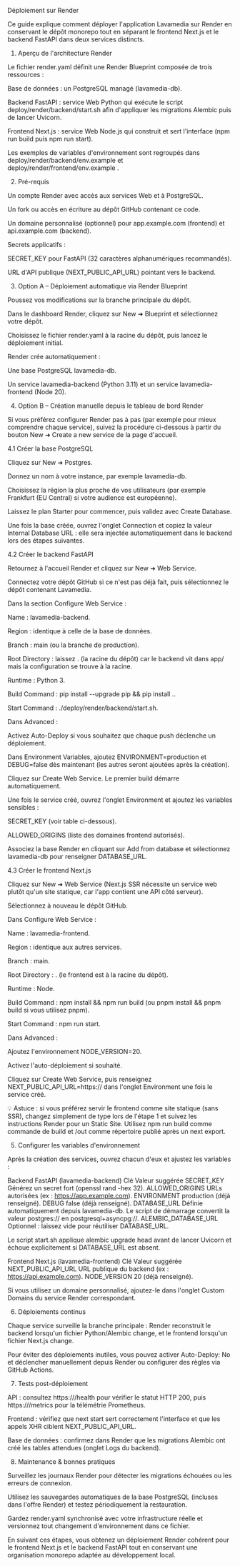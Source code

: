 Déploiement sur Render

Ce guide explique comment déployer l'application Lavamedia sur Render
 en conservant le dépôt monorepo tout en séparant le frontend Next.js et le backend FastAPI dans deux services distincts.

1. Aperçu de l'architecture Render

Le fichier render.yaml
 définit une Render Blueprint composée de trois ressources :

Base de données : un PostgreSQL managé (lavamedia-db).

Backend FastAPI : service Web Python qui exécute le script deploy/render/backend/start.sh
 afin d'appliquer les migrations Alembic puis de lancer Uvicorn.

Frontend Next.js : service Web Node.js qui construit et sert l'interface (npm run build puis npm run start).

Les exemples de variables d'environnement sont regroupés dans deploy/render/backend/env.example
 et deploy/render/frontend/env.example
.

2. Pré-requis

Un compte Render avec accès aux services Web et à PostgreSQL.

Un fork ou accès en écriture au dépôt GitHub contenant ce code.

Un domaine personnalisé (optionnel) pour app.example.com (frontend) et api.example.com (backend).

Secrets applicatifs :

SECRET_KEY pour FastAPI (32 caractères alphanumériques recommandés).

URL d'API publique (NEXT_PUBLIC_API_URL) pointant vers le backend.

3. Option A – Déploiement automatique via Render Blueprint

Poussez vos modifications sur la branche principale du dépôt.

Dans le dashboard Render, cliquez sur New ➜ Blueprint et sélectionnez votre dépôt.

Choisissez le fichier render.yaml à la racine du dépôt, puis lancez le déploiement initial.

Render crée automatiquement :

Une base PostgreSQL lavamedia-db.

Un service lavamedia-backend (Python 3.11) et un service lavamedia-frontend (Node 20).

4. Option B – Création manuelle depuis le tableau de bord Render

Si vous préférez configurer Render pas à pas (par exemple pour mieux comprendre chaque service), suivez la procédure ci-dessous à partir du bouton New ➜ Create a new service de la page d'accueil.

4.1 Créer la base PostgreSQL

Cliquez sur New ➜ Postgres.

Donnez un nom à votre instance, par exemple lavamedia-db.

Choisissez la région la plus proche de vos utilisateurs (par exemple Frankfurt (EU Central) si votre audience est européenne).

Laissez le plan Starter pour commencer, puis validez avec Create Database.

Une fois la base créée, ouvrez l'onglet Connection et copiez la valeur Internal Database URL : elle sera injectée automatiquement dans le backend lors des étapes suivantes.

4.2 Créer le backend FastAPI

Retournez à l'accueil Render et cliquez sur New ➜ Web Service.

Connectez votre dépôt GitHub si ce n'est pas déjà fait, puis sélectionnez le dépôt contenant Lavamedia.

Dans la section Configure Web Service :

Name : lavamedia-backend.

Region : identique à celle de la base de données.

Branch : main (ou la branche de production).

Root Directory : laissez . (la racine du dépôt) car le backend vit dans app/ mais la configuration se trouve à la racine.

Runtime : Python 3.

Build Command : pip install --upgrade pip && pip install ..

Start Command : ./deploy/render/backend/start.sh.

Dans Advanced :

Activez Auto-Deploy si vous souhaitez que chaque push déclenche un déploiement.

Dans Environment Variables, ajoutez ENVIRONMENT=production et DEBUG=false dès maintenant (les autres seront ajoutées après la création).

Cliquez sur Create Web Service. Le premier build démarre automatiquement.

Une fois le service créé, ouvrez l'onglet Environment et ajoutez les variables sensibles :

SECRET_KEY (voir table ci-dessous).

ALLOWED_ORIGINS (liste des domaines frontend autorisés).

Associez la base Render en cliquant sur Add from database et sélectionnez lavamedia-db pour renseigner DATABASE_URL.

4.3 Créer le frontend Next.js

Cliquez sur New ➜ Web Service (Next.js SSR nécessite un service web plutôt qu'un site statique, car l'app contient une API côté serveur).

Sélectionnez à nouveau le dépôt GitHub.

Dans Configure Web Service :

Name : lavamedia-frontend.

Region : identique aux autres services.

Branch : main.

Root Directory : . (le frontend est à la racine du dépôt).

Runtime : Node.

Build Command : npm install && npm run build (ou pnpm install && pnpm build si vous utilisez pnpm).

Start Command : npm run start.

Dans Advanced :

Ajoutez l'environnement NODE_VERSION=20.

Activez l'auto-déploiement si souhaité.

Cliquez sur Create Web Service, puis renseignez NEXT_PUBLIC_API_URL=https://<domaine-backend> dans l'onglet Environment une fois le service créé.

💡 Astuce : si vous préférez servir le frontend comme site statique (sans SSR), changez simplement de type lors de l'étape 1 et suivez les instructions Render pour un Static Site. Utilisez npm run build comme commande de build et /out comme répertoire publié après un next export.

5. Configurer les variables d'environnement

Après la création des services, ouvrez chacun d'eux et ajustez les variables :

Backend FastAPI (lavamedia-backend)
Clé	Valeur suggérée
SECRET_KEY	Générez un secret fort (openssl rand -hex 32).
ALLOWED_ORIGINS	URLs autorisées (ex : https://app.example.com).
ENVIRONMENT	production (déjà renseigné).
DEBUG	false (déjà renseigné).
DATABASE_URL	Définie automatiquement depuis lavamedia-db.
Le script de démarrage convertit la valeur postgres:// en postgresql+asyncpg://.
ALEMBIC_DATABASE_URL	Optionnel : laissez vide pour réutiliser DATABASE_URL.

Le script start.sh
 applique alembic upgrade head avant de lancer Uvicorn et échoue explicitement si DATABASE_URL est absent.

Frontend Next.js (lavamedia-frontend)
Clé	Valeur suggérée
NEXT_PUBLIC_API_URL	URL publique du backend (ex : https://api.example.com).
NODE_VERSION	20 (déjà renseigné).

Si vous utilisez un domaine personnalisé, ajoutez-le dans l'onglet Custom Domains du service Render correspondant.

6. Déploiements continus

Chaque service surveille la branche principale : Render reconstruit le backend lorsqu'un fichier Python/Alembic change, et le frontend lorsqu'un fichier Next.js change.

Pour éviter des déploiements inutiles, vous pouvez activer Auto-Deploy: No et déclencher manuellement depuis Render ou configurer des règles via GitHub Actions.

7. Tests post-déploiement

API : consultez https://<backend-domain>/health pour vérifier le statut HTTP 200, puis https://<backend-domain>/metrics pour la télémétrie Prometheus.

Frontend : vérifiez que next start sert correctement l'interface et que les appels XHR ciblent NEXT_PUBLIC_API_URL.

Base de données : confirmez dans Render que les migrations Alembic ont créé les tables attendues (onglet Logs du backend).

8. Maintenance & bonnes pratiques

Surveillez les journaux Render pour détecter les migrations échouées ou les erreurs de connexion.

Utilisez les sauvegardes automatiques de la base PostgreSQL (incluses dans l'offre Render) et testez périodiquement la restauration.

Gardez render.yaml synchronisé avec votre infrastructure réelle et versionnez tout changement d'environnement dans ce fichier.

En suivant ces étapes, vous obtenez un déploiement Render cohérent pour le frontend Next.js et le backend FastAPI tout en conservant une organisation monorepo adaptée au développement local.
